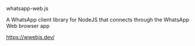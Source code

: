 
whatsapp-web.js

A WhatsApp client library for NodeJS that connects through the WhatsApp Web browser app

https://wwebjs.dev/

